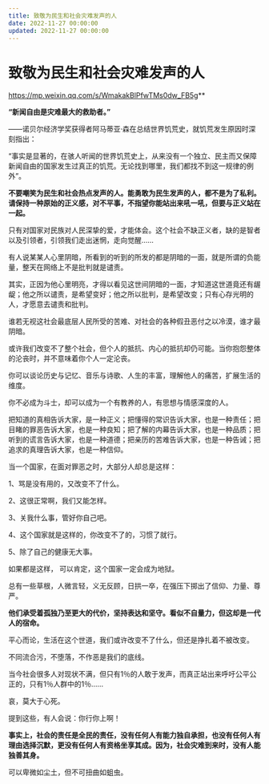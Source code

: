 ```yaml
---
title: 致敬为民生和社会灾难发声的人
date: 2022-11-27 00:00:00
updated: 2022-11-27 00:00:00
---
```


# 致敬为民生和社会灾难发声的人

https://mp.weixin.qq.com/s/WmakakBlPfwTMs0dw_FB5g**

**“新闻自由是灾难最大的救助者。”**

——诺贝尔经济学奖获得者阿马蒂亚·森在总结世界饥荒史，就饥荒发生原因时深刻指出：

“事实是显著的，在骇人听闻的世界饥荒史上，从来没有一个独立、民主而又保障新闻自由的国家发生过真正的饥荒。无论找到哪里，我们都找不到这一规律的例外”。

**不要嘲笑为民生和社会热点发声的人。能勇敢为民生发声的人，都不是为了私利。请保持一种原始的正义感，对不平事，不指望你能站出来吼一吼，但要与正义站在一起。**

只有对国家对民族对人民深挚的爱，才能体会。这个社会不缺正义者，缺的是智者以及引领者，引领我们走出迷惘，走向觉醒……

有人说某某人心里阴暗，所看到的听到的所发的都是阴暗的一面，就是所谓的负能量，整天在网络上不是批判就是谴责。

其实，正因为他心里明亮，才得以看见这世间阴暗的一面，才知道这世道竟还有龌龊；他之所以谴责，是希望变好；他之所以批判，是希望改变；只有心存光明的人，才愿意去谴责和批判。

谁若无视这社会最底层人民所受的苦难、对社会的各种假丑恶付之以冷漠，谁才最阴暗。

或许我们改变不了整个社会，但个人的抵抗、内心的抵抗却仍可能。当你抱怨整体的沦丧时，并不意味着你个人一定沦丧。

你可以谈论历史与记忆、音乐与诗歌、人生的丰富，理解他人的痛苦，扩展生活的维度。

你不必成为斗士，却可以成为一个有教养的人，有思想与情感深度的人。

把知道的真相告诉大家，是一种正义；把懂得的常识告诉大家，也是一种责任；把目睹的罪恶告诉大家，也是一种良知；把了解的内幕告诉大家，也是一种品质；把听到的谎言告诉大家，也是一种道德；把亲历的苦难告诉大家，也是一种告诫；把追求的真理告诉大家，也是一种信仰。

当一个国家，在面对罪恶之时，大部分人却总是这样：

1、骂是没有用的，又改变不了什么。

2、这很正常啊，我们又能怎样。

3、关我什么事，管好你自己吧。

4、这个国家就是这样的，你改变不了的，习惯了就行。

5、除了自己的健康无大事。

如果都是这样， 可以肯定，这个国家一定会成为地狱。

总有一些草根，人微言轻，义无反顾，日拱一卒，在强压下掷出了信仰、力量、尊严。

**他们承受着孤独乃至更大的代价，坚持表达和坚守。看似不自量力，但这却是一代人的宿命。**

平心而论，生活在这个世道，我们或许改变不了什么，但还是挣扎着不被改变。

不同流合污，不堕落，不作恶是我们的底线。

当今社会很多人对现状不满，但只有1％的人敢于发声，而真正站出来呼吁公平公正的，只有1％人群中的1％……

哀，莫大于心死。

提到这些，有人会说：你行你上啊！

**事实上，社会的责任是全民的责任，没有任何人有能力独自承担，也没有任何人有理由选择沉默，更没有任何人有资格坐享其成。因为，社会灾难到来时，没有人能独善其身。**

可以卑微如尘土，但不可扭曲如蛆虫。
